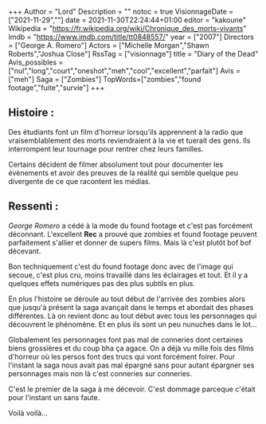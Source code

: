 +++
Author = "Lord"
Description = ""
notoc = true
VisionnageDate = ["2021-11-29",""]
date = 2021-11-30T22:24:44+01:00
editor = "kakoune"
Wikipedia = "https://fr.wikipedia.org/wiki/Chronique_des_morts-vivants"
Imdb = "https://www.imdb.com/title/tt0848557/"
year = ["2007"]
Directors = ["George A. Romero"]
Actors = ["Michelle Morgan","Shawn Roberts","Joshua Close"]
RssTag = ["visionnage"]
title = "Diary of the Dead"
Avis_possibles = ["nul","long","court","oneshot","meh","cool","excellent","parfait"]
Avis = ["meh"] 
Saga = ["Zombies"]
TopWords=["zombies","found footage","fuite","survie"]
+++
## Histoire :
Des étudiants font un film d'horreur lorsqu'ils apprennent à la radio que vraisemblablement des morts reviendraient à la vie et tuerait des gens.
Ils interrompent leur tournage pour rentrer chez leurs familles.

Certains décident de filmer absolument tout pour documenter les évènements et avoir des preuves de la réalité qui semble quelque peu divergente de ce que racontent les médias.

## Ressenti :
*George Romero* a cédé à la mode du found footage et c'est pas forcément déconnant.
L'excellent **Rec** a prouvé que zombies et found footage peuvent parfaitement s'allier et donner de supers films.
Mais là c'est plutôt bof bof décevant.

Bon techniquement c'est du found footage donc avec de l'image qui secoue, c'est plus cru, moins travaillé dans les éclairages et tout.
Et il y a quelques effets numériques pas des plus subtils en plus.

En plus l'histoire se déroule au tout début de l'arrivée des zombies alors que jusqu'à présent la saga avançait dans le temps et abordait des phases différentes.
Là on revient donc au tout début avec tous les personnages qui découvrent le phénomène.
Et en plus ils sont un peu nunuches dans le lot…

Globalement les personnages font pas mal de conneries dont certaines biens grossières et du coup bha ça agace.
On a déjà vu mille fois des films d'horreur où les persos font des trucs qui vont forcément foirer.
Pour l'instant la saga nous avait pas mal épargné sans pour autant épargner ses personnages mais non là c'est conneries sur conneries.

C'est le premier de la saga à me décevoir.
C'est dommage parceque c'était pour l'instant un sans faute.

Voilà voilà…
